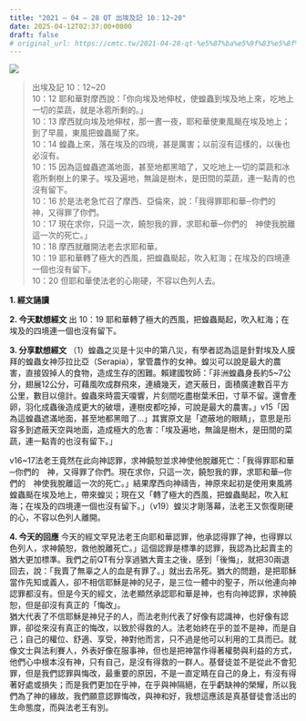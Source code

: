 ```yaml
---
title: "2021 – 04 – 28 QT 出埃及記 10：12~20"
date: 2025-04-12T02:37:00+0800
draft: false
# original_url: https://cmtc.tw/2021-04-28-qt-%e5%87%ba%e5%9f%83%e5%8f%8a%e8%a8%98-10%ef%bc%9a1220
---
```


![](/images/qt.jpg)
> 出埃及記 10：12\~20  
> 10：12 耶和華對摩西說：「你向埃及地伸杖，使蝗蟲到埃及地上來，吃地上一切的菜蔬，就是冰雹所剩的。」  
> 10：13 摩西就向埃及地伸杖，那一晝一夜，耶和華使東風颳在埃及地上；到了早晨，東風把蝗蟲颳了來。  
> 10：14 蝗蟲上來，落在埃及的四境，甚是厲害；以前沒有這樣的，以後也必沒有。  
> 10：15 因為這蝗蟲遮滿地面，甚至地都黑暗了，又吃地上一切的菜蔬和冰雹所剩樹上的果子。埃及遍地，無論是樹木，是田間的菜蔬，連一點青的也沒有留下。  
> 10：16 於是法老急忙召了摩西、亞倫來，說：「我得罪耶和華─你們的　神，又得罪了你們。  
> 10：17 現在求你，只這一次，饒恕我的罪，求耶和華─你們的　神使我脫離這一次的死亡。」  
> 10：18 摩西就離開法老去求耶和華。  
> 10：19 耶和華轉了極大的西風，把蝗蟲颳起，吹入紅海；在埃及的四境連一個也沒有留下。  
> 10：20 但耶和華使法老的心剛硬，不容以色列人去。

**1. 經文誦讀**

**2.  今天默想經文**
出 10：19 耶和華轉了極大的西風，把蝗蟲颳起，吹入紅海；在埃及的四境連一個也沒有留下。

**3. 分享默想經文**
（1）蝗蟲之災是十災中的第八災，有學者認為這是針對埃及人膜拜的蝗蟲女神莎拉比亞（Serapia），掌管農作的女神。蝗災可以說是最大的農害，直接毀掉人的食物，造成生存的困難。賴建國牧師：「非洲蝗蟲身長約5\~7公分，翅展12公分，可藉風吹成群飛來，連續幾天，遮天蔽日，面積廣達數百平方公里，數目以億計。蝗蟲來時震天嗄響，片刻間吃盡樹葉禾田，寸草不留。還會產卵，羽化成蟲後造成更大的破壞，連樹皮都吃掉，可說是最大的農害。」v15「因為這蝗蟲遮滿地面，甚至地都黑暗了…」其實原文是「遮蔽地的眼睛」，意思是形容多到遮蔽天空與地面，造成極大的危害：「埃及遍地，無論是樹木，是田間的菜蔬，連一點青的也沒有留下。」

v16\~17法老王竟然在此向神認罪，求神饒恕並求神使他脫離死亡：「我得罪耶和華─你們的　神，又得罪了你們。現在求你，只這一次，饒恕我的罪，求耶和華─你們的　神使我脫離這一次的死亡。」結果摩西向神禱告，神原來起初是使用東風將蝗蟲颳在埃及地上，帶來蝗災；現在又「轉了極大的西風，把蝗蟲颳起，吹入紅海；在埃及的四境連一個也沒有留下。」（v19）蝗災才剛落幕，法老王又恢復剛硬的心，不容以色列人離開。

**4. 今天的回應**
今天的經文罕見法老王向耶和華認罪，他承認得罪了神，也得罪以色列人，求神饒恕，救他脫離死亡。」這個認罪是標準的認罪，我認為比起賣主的猶大更加標準。我們之前QT有分享過猶大賣主之後，感到「後悔」，就把30兩退回去，說：「我賣了無辜之人的血是有罪了。」就出去吊死。猶大的問題，是把耶穌當作先知或義人，卻不相信耶穌是神的兒子，是三位一體中的聖子，所以他連向神認罪都沒有。但是今天的經文，法老顯然承認耶和華是神，也有向神認罪，求神饒恕，但是卻沒有真正的「悔改」。  
猶大代表了不信耶穌是神兒子的人，而法老則代表了好像有認識神，也好像有認罪，卻從來沒有真正的悔改，以致於得救的人。法老始終在乎的並不是神，而是自己；自己的權位、舒適、享受，神對他而言，只不過是他可以利用的工具而已。就像文士與法利賽人，外表好像在服事神，但也是把神當作得著權勢與利益的方式，他們心中根本沒有神，只有自己，是沒有得救的一群人。基督徒並不是從此不會犯罪，但是我們認罪與悔改，最重要的原因，不是一直定睛在自己的身上，有沒有得著好處或損失；而是我們更加在乎神，在乎與神隔絕，在乎虧缺神的榮耀，所以我們為了神的緣故，我們願意認罪悔改，與神和好，我想這應該是真基督徒會活出的生命態度，而與法老王有別。
